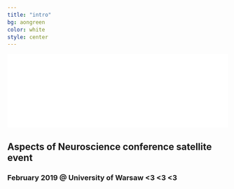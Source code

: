 ```yaml
---
title: "intro"
bg: aongreen
color: white
style: center
---
```


![codeweek](img/aon-logo.png)

## Aspects of Neuroscience conference satellite  event

### February 2019 @  University of Warsaw <3 <3 <3
